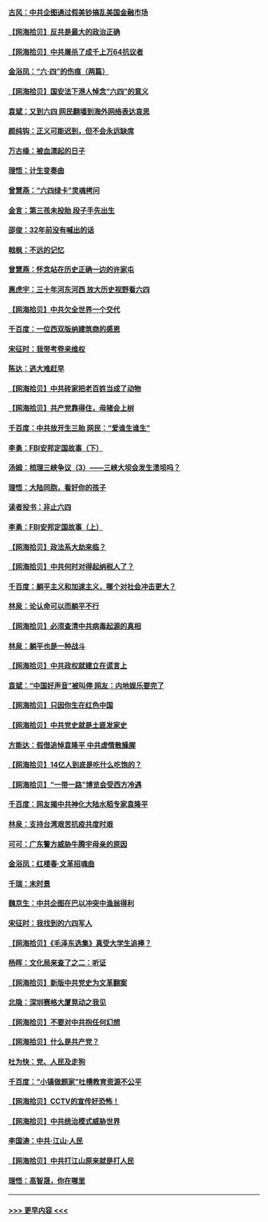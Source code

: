 #### [古风：中共企图通过假美钞搞乱美国金融市场](../pages/nsc993/n13009626.md?t=06091702) 
#### [【网海拾贝】反共是最大的政治正确](../pages/nsc993/n13007051.md?t=06091702) 
#### [【网海拾贝】中共屠杀了成千上万64抗议者](../pages/nsc993/n13002713.md?t=06091702) 
#### [金浴凤：“六·四”的伤痕（两篇）](../pages/nsc993/n13001719.md?t=06091702) 
#### [【网海拾贝】国安法下港人悼念“六四”的意义](../pages/nsc993/n13001039.md?t=06091702) 
#### [袁斌：又到六四 网民翻墙到海外网络表达哀思](../pages/nsc993/n13000995.md?t=06091702) 
#### [颜纯钩：正义可能迟到，但不会永远缺席](../pages/nsc993/n13000920.md?t=06091702) 
#### [万古缘：被血漂起的日子](../pages/nsc993/n13000914.md?t=06091702) 
#### [理悟：计生变奏曲](../pages/nsc993/n13000414.md?t=06091702) 
#### [曾慧燕：“六四绿卡”灵魂拷问](../pages/nsc993/n13000277.md?t=06091702) 
#### [金言：第三孩未投胎 段子手先出生](../pages/nsc993/n13000215.md?t=06091702) 
#### [邵俊：32年前没有喊出的话](../pages/nsc993/n13000181.md?t=06091702) 
#### [戟枫：不远的记忆](../pages/nsc993/n13000121.md?t=06091702) 
#### [曾慧燕：怀念站在历史正确一边的许家屯](../pages/nsc993/n13000073.md?t=06091702) 
#### [惠虎宇：三十年河东河西 放大历史视野看六四](../pages/nsc993/n13000018.md?t=06091702) 
#### [【网海拾贝】中共欠全世界一个交代](../pages/nsc993/n12998706.md?t=06091702) 
#### [千百度：一位西双版纳建筑商的感恩](../pages/nsc993/n12998487.md?t=06091702) 
#### [宋征时：我带考卷来维权](../pages/nsc993/n12994088.md?t=06091702) 
#### [陈达：逃大难赶早](../pages/nsc993/n12993569.md?t=06091702) 
#### [【网海拾贝】中共砖家把老百姓当成了动物](../pages/nsc993/n12993483.md?t=06091702) 
#### [【网海拾贝】共产党靠得住，母猪会上树](../pages/nsc993/n12990730.md?t=06091702) 
#### [千百度：中共放开生三胎 网民：“爱谁生谁生”](../pages/nsc993/n12990644.md?t=06091702) 
#### [李勇：FBI安邦定国故事（下）](../pages/nsc993/n12987854.md?t=06091702) 
#### [汤姆：梳理三峡争议（3）——三峡大坝会发生溃坝吗？](../pages/nsc993/n12989806.md?t=06091702) 
#### [理悟：大陆同胞，看好你的孩子](../pages/nsc993/n12989778.md?t=06091702) 
#### [读者投书：非止六四](../pages/nsc993/n12989673.md?t=06091702) 
#### [李勇：FBI安邦定国故事（上）](../pages/nsc993/n12987749.md?t=06091702) 
#### [【网海拾贝】政法系大劫来临？](../pages/nsc993/n12987596.md?t=06091702) 
#### [【网海拾贝】中共何时对得起纳税人了？](../pages/nsc993/n12985578.md?t=06091702) 
#### [千百度：躺平主义和加速主义，哪个对社会冲击更大？](../pages/nsc993/n12985512.md?t=06091702) 
#### [林泉：论认命可以而躺平不行](../pages/nsc993/n12985505.md?t=06091702) 
#### [【网海拾贝】必须查清中共病毒起源的真相](../pages/nsc993/n12984276.md?t=06091702) 
#### [林泉：躺平也是一种战斗](../pages/nsc993/n12984194.md?t=06091702) 
#### [【网海拾贝】中共政权就建立在谎言上](../pages/nsc993/n12981880.md?t=06091702) 
#### [袁斌：“中国好声音”被叫停 网友：内地娱乐要完了](../pages/nsc993/n12981826.md?t=06091702) 
#### [【网海拾贝】只因你生在红色中国](../pages/nsc993/n12979096.md?t=06091702) 
#### [【网海拾贝】中共党史就是土匪发家史](../pages/nsc993/n12976478.md?t=06091702) 
#### [方能达：假借追悼袁隆平 中共虚情散臊腥](../pages/nsc993/n12976396.md?t=06091702) 
#### [【网海拾贝】14亿人到底是吃什么吃饱的？](../pages/nsc993/n12974125.md?t=06091702) 
#### [【网海拾贝】“一带一路”博览会受西方冷遇](../pages/nsc993/n12971787.md?t=06091702) 
#### [千百度：网友揭中共神化大陆水稻专家袁隆平](../pages/nsc993/n12971733.md?t=06091702) 
#### [林泉：支持台湾艰苦抗疫共度时艰](../pages/nsc993/n12971350.md?t=06091702) 
#### [可可：广东警方威胁牛腾宇母亲的原因](../pages/nsc993/n12971100.md?t=06091702) 
#### [金浴凤：红楼春·文革招魂曲](../pages/nsc993/n12970354.md?t=06091702) 
#### [千瑞：末时景](../pages/nsc993/n12970337.md?t=06091702) 
#### [魏京生：中共企图在巴以冲突中渔翁得利](../pages/nsc993/n12970286.md?t=06091702) 
#### [宋征时：我找到的六四军人](../pages/nsc993/n12970213.md?t=06091702) 
#### [【网海拾贝】《毛泽东选集》真受大学生追捧？](../pages/nsc993/n12968779.md?t=06091702) 
#### [杨晖：文化局来查了之二：听证](../pages/nsc993/n12966528.md?t=06091702) 
#### [【网海拾贝】新版中共党史为文革翻案](../pages/nsc993/n12967526.md?t=06091702) 
#### [北隐：深圳赛格大厦晃动之我见](../pages/nsc993/n12967393.md?t=06091702) 
#### [【网海拾贝】不要对中共抱任何幻想](../pages/nsc993/n12965222.md?t=06091702) 
#### [【网海拾贝】什么是共产党？](../pages/nsc993/n12962781.md?t=06091702) 
#### [吐为快：党、人民及走狗](../pages/nsc993/n12962747.md?t=06091702) 
#### [千百度：“小镇做题家”吐槽教育资源不公平](../pages/nsc993/n12962705.md?t=06091702) 
#### [【网海拾贝】CCTV的宣传好恐怖！](../pages/nsc993/n12959984.md?t=06091702) 
#### [【网海拾贝】中共统治模式威胁世界](../pages/nsc993/n12957622.md?t=06091702) 
#### [李国涛：中共‧江山‧人民](../pages/nsc993/n12957502.md?t=06091702) 
#### [【网海拾贝】中共打江山原来就是打人民](../pages/nsc993/n12954345.md?t=06091702) 
#### [理悟：高智晟，你在哪里](../pages/nsc993/n12953115.md?t=06091702) 

----
#### [ >>> 更早内容 <<< ](../indexes/nsc993-earlier.md)
